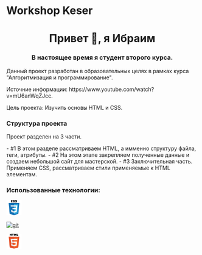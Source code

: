 # Workshop Keser
<h1 align="center">Привет 👋, я Ибраим</h1>
<h3 align="center">В настоящее время я студент второго курса.</h3>
<p>Данный проект разработан в образовательных целях в рамках курса "Алгоритмизация и программирование".</p>
<p>Источние информации: https://www.youtube.com/watch?v=mU6anWqZJcc.</p>
<p>Цель проекта: Изучить основы HTML и CSS.</p>
<h3 align="left">Структура проекта</h3>
<p>Проект разделен на 3 части.</p>
- #1 В этом разделе рассматриваем HTML, а имменно структуру файла, теги, атрибуты.
- #2 На этом этапе закрепляем полученные данные и создаем небольшой сайт для мастерской.
- #3 Заключительная часть. Применяем CSS, рассматриваем стили применяемые к HTML элементам.

<h3 align="left">Использованные технологии:</h3>
<p align="left">
<a href="https://www.w3schools.com/css/" target="_blank" rel="noreferrer"> <img src="https://raw.githubusercontent.com/devicons/devicon/master/icons/css3/css3-original-wordmark.svg" alt="css3" width="40" height="40"/> </a>

<a href="https://git-scm.com/" target="_blank" rel="noreferrer"> <img src="https://www.vectorlogo.zone/logos/git-scm/git-scm-icon.svg" alt="git" width="40" height="40"/> </a>

<a href="https://www.w3.org/html/" target="_blank" rel="noreferrer"> <img src="https://raw.githubusercontent.com/devicons/devicon/master/icons/html5/html5-original-wordmark.svg" alt="html5" width="40" height="40"/> </a>
</p>
